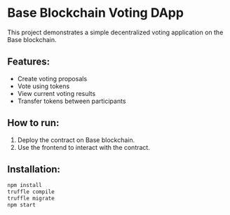 # Base Blockchain Voting DApp

This project demonstrates a simple decentralized voting application on the Base blockchain.

## Features:
- Create voting proposals
- Vote using tokens
- View current voting results
- Transfer tokens between participants

## How to run:
1. Deploy the contract on Base blockchain.
2. Use the frontend to interact with the contract.

## Installation:
```bash
npm install
truffle compile
truffle migrate
npm start
